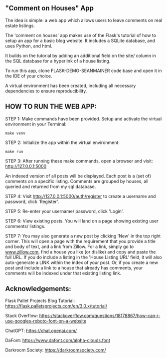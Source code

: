 ## "Comment on Houses" App

The idea is simple: a web app which allows users to leave comments on real estate listings. 

The 'comment on houses' app makes use of the Flask's tutorial of how to setup an app for a basic blog website. It includes a SQLite database, and uses Python, and html. 

It builds on the tutorial by adding an additional field on the site/ column in the SQL database for a hyperlink of a house listing. 

To run this app, clone FLASK-DEMO-SEANMAINER code base and open it in the IDE of your choice.

A virtual environment has been created, including all necessary dependencies to ensure reproducibility. 

## HOW TO RUN THE WEB APP:

STEP 1: Make commands have been provided. Setup and activate the virtual environment in your Terminal:

```make venv```

STEP 2: Initialize the app within the virtual environment:

```make run```

STEP 3: After running these make commands, open a browser and visit: 
http://127.0.0.1:5000 

An indexed version of all posts will be displayed. Each post is a (set of) comments on a specific listing. Comments are grouped by houses, all queried and returned from my sql database.

STEP 4: Visit  http://127.0.0.1:5000/auth/register to create a username and password, click 'Register'. 

STEP 5: Re-enter your username/ password, click 'Login'. 

STEP 6: View existing posts. You will land on a page showing existing user comments/ listings. 

STEP 7: You may also generate a new post by clicking 'New' in the top right corner. This will open a page with the requirement that you provide a title and body of text, and a link from Zillow. For a link, simply go to www.zillow.com, find a house you like (or dislike) and copy and paste the full URL. If you do include a listing in the 'House Listing URL' field, it will also auto-generate a LINK within the index of your post. Or, if you create a new post and include a link to a house that already has comments, your comments will be indexed under that existing listing link.


## Acknowledgements:
Flask Pallet Projects Blog Tutorial: https://flask.palletsprojects.com/en/3.0.x/tutorial/

Stack Overflow: https://stackoverflow.com/questions/18178867/how-can-i-use-googles-roboto-font-on-a-website

ChatGPT: https://chat.openai.com/

DaFont: https://www.dafont.com/alpha-clouds.font

Darkroom Society: https://darkroomsociety.com/
